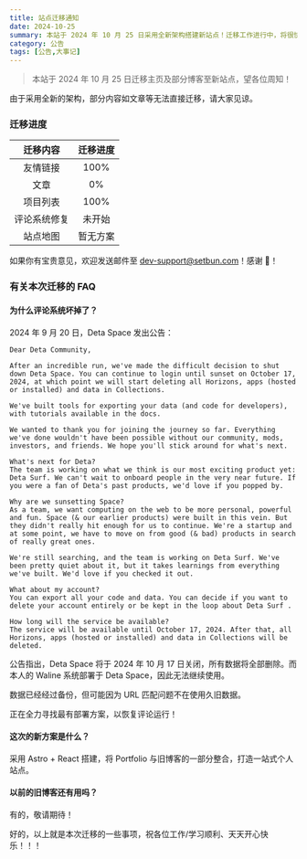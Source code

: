 ```yaml
---
title: 站点迁移通知
date: 2024-10-25
summary: 本站于 2024 年 10 月 25 日采用全新架构搭建新站点！迁移工作进行中，将很快投入正式运行！
category: 公告
tags: [公告,大事记]
---
```


> 本站于 2024 年 10 月 25 日迁移主页及部分博客至新站点，望各位周知！

由于采用全新的架构，部分内容如文章等无法直接迁移，请大家见谅。

### 迁移进度

| 迁移内容 | 迁移进度 |
| :---: | :---: |
| 友情链接 | 100% |
| 文章 | 0% |
| 项目列表 | 100% |
| 评论系统修复 | 未开始 |
| 站点地图 | 暂无方案 |

如果你有宝贵意见，欢迎发送邮件至 [dev-support@setbun.com](mailto:dev-support@setbun.com)！感谢 🙏！

### 有关本次迁移的 FAQ

#### 为什么评论系统坏掉了？

2024 年 9 月 20 日，Deta Space 发出公告：

```plaintext
Dear Deta Community,

After an incredible run, we've made the difficult decision to shut down Deta Space. You can continue to login until sunset on October 17, 2024, at which point we will start deleting all Horizons, apps (hosted or installed) and data in Collections.

We've built tools for exporting your data (and code for developers), with tutorials available in the docs.

We wanted to thank you for joining the journey so far. Everything we've done wouldn't have been possible without our community, mods, investors, and friends. We hope you'll stick around for what's next.

What's next for Deta?
The team is working on what we think is our most exciting product yet: Deta Surf. We can't wait to onboard people in the very near future. If you were a fan of Deta's past products, we'd love if you popped by.

Why are we sunsetting Space?
As a team, we want computing on the web to be more personal, powerful and fun. Space (& our earlier products) were built in this vein. But they didn't really hit enough for us to continue. We're a startup and at some point, we have to move on from good (& bad) products in search of really great ones.

We're still searching, and the team is working on Deta Surf. We've been pretty quiet about it, but it takes learnings from everything we've built. We'd love if you checked it out.

What about my account?
You can export all your code and data. You can decide if you want to delete your account entirely or be kept in the loop about Deta Surf .

How long will the service be available?
The service will be available until October 17, 2024. After that, all Horizons, apps (hosted or installed) and data in Collections will be deleted.
```

公告指出，Deta Space 将于 2024 年 10 月 17 日关闭，所有数据将全部删除。而本人的 Waline 系统部署于 Deta Space，因此无法继续使用。

数据已经经过备份，但可能因为 URL 匹配问题不在使用久旧数据。

正在全力寻找最有部署方案，以恢复评论运行！

#### 这次的新方案是什么？

采用 Astro + React 搭建，将 Portfolio 与旧博客的一部分整合，打造一站式个人站点。

#### 以前的旧博客还有用吗？

有的，敬请期待！

好的，以上就是本次迁移的一些事项，祝各位工作/学习顺利、天天开心快乐！！！